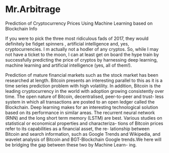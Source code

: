 # Mr.Arbitrage
Prediction of Cryptocurrency Prices Using Machine Learning based on Blockchain Info

If you were to pick the three most ridiculous fads of 2017, they would definitely be fidget spinners , artificial intelligence and, yes, cryptocurrencies. I
m actually not a hodler of any cryptos. So, while I may not have a ticket to
the moon, I can at least get on board the hype train by successfully predicting
the price of cryptos by harnessing deep learning, machine learning and artificial intelligence (yes, all of them!). 

Prediction of mature financial markets such as the stock market has been
researched at length. Bitcoin presents an interesting parallel to this as it is
a time series prediction problem with high volatility. In addition, Bitcoin is the leading cryptocurrency in
the world with adoption growing consistently over time. The open
nature of Bitcoin, decentralised, peer-to-peer and trust-
less system in which all transactions are posted to an open ledger called the
Blockchain. Deep learning makes for an interesting
technological solution based on its performance in similar areas. The recurrent neural
network (RNN) and the long short term memory (LSTM) are best.
Various studies on statistical or economical properties and characteriza-
tions of Bitcoin prices refer to its capabilities as a financial asset, the re-
lationship between Bitcoin and search information, such as Google Trends
and Wikipedia, and wavelet analysis of Bitcoin and BGT-Blockchain Google
trends.We here will be bridging the gap between these two by Machine Learn-
ing.

